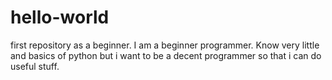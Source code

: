 # hello-world
first repository as a beginner.
I am a beginner programmer. Know very little and basics of python but i want to be a decent programmer
so that i can do useful stuff.
